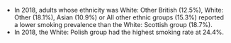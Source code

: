 * In 2018, adults whose ethnicity was White: Other British (12.5%), White: Other (18.1%), Asian (10.9%) or All other ethnic groups (15.3%) reported a lower smoking prevalence than the White: Scottish group (18.7%).
* In 2018, the White: Polish group had the highest smoking rate at 24.4%. 
